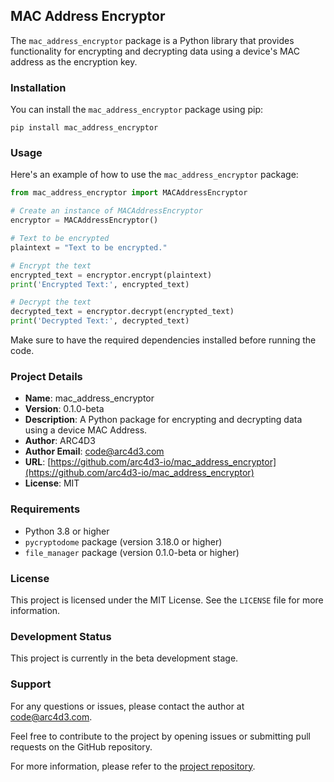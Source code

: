 ## MAC Address Encryptor

The `mac_address_encryptor` package is a Python library that provides functionality for encrypting and decrypting data using a device's MAC address as the encryption key.

### Installation

You can install the `mac_address_encryptor` package using pip:

```
pip install mac_address_encryptor
```

### Usage

Here's an example of how to use the `mac_address_encryptor` package:

```python
from mac_address_encryptor import MACAddressEncryptor

# Create an instance of MACAddressEncryptor
encryptor = MACAddressEncryptor()

# Text to be encrypted
plaintext = "Text to be encrypted."

# Encrypt the text
encrypted_text = encryptor.encrypt(plaintext)
print('Encrypted Text:', encrypted_text)

# Decrypt the text
decrypted_text = encryptor.decrypt(encrypted_text)
print('Decrypted Text:', decrypted_text)
```

Make sure to have the required dependencies installed before running the code.

### Project Details

- **Name**: mac_address_encryptor
- **Version**: 0.1.0-beta
- **Description**: A Python package for encrypting and decrypting data using a device MAC Address.
- **Author**: ARC4D3
- **Author Email**: code@arc4d3.com
- **URL**: [https://github.com/arc4d3-io/mac_address_encryptor](https://github.com/arc4d3-io/mac_address_encryptor)
- **License**: MIT

### Requirements

- Python 3.8 or higher
- `pycryptodome` package (version 3.18.0 or higher)
- `file_manager` package (version 0.1.0-beta or higher)

### License

This project is licensed under the MIT License. See the `LICENSE` file for more information.

### Development Status

This project is currently in the beta development stage.

### Support

For any questions or issues, please contact the author at code@arc4d3.com.

Feel free to contribute to the project by opening issues or submitting pull requests on the GitHub repository.

For more information, please refer to the [project repository](https://github.com/arc4d3-io/mac_address_encryptor).

